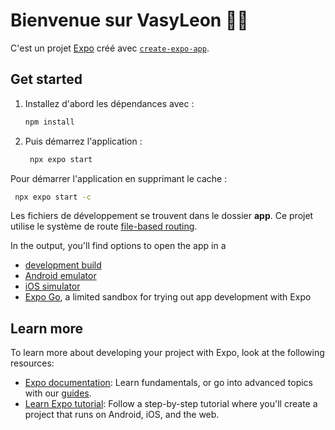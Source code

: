 # Bienvenue sur VasyLeon 🏊‍♂️

C'est un projet [Expo](https://expo.dev) créé avec [`create-expo-app`](https://www.npmjs.com/package/create-expo-app).

## Get started

1. Installez d'abord les dépendances avec :

   ```bash
   npm install
   ```


2. Puis démarrez l'application :

   ```bash
    npx expo start
   ```

Pour démarrer l'application en supprimant le cache :

   ```bash
    npx expo start -c
   ```

Les fichiers de développement se trouvent dans le dossier **app**. Ce projet utilise le système de route [file-based routing](https://docs.expo.dev/router/introduction).

In the output, you'll find options to open the app in a

- [development build](https://docs.expo.dev/develop/development-builds/introduction/)
- [Android emulator](https://docs.expo.dev/workflow/android-studio-emulator/)
- [iOS simulator](https://docs.expo.dev/workflow/ios-simulator/)
- [Expo Go](https://expo.dev/go), a limited sandbox for trying out app development with Expo


## Learn more

To learn more about developing your project with Expo, look at the following resources:

- [Expo documentation](https://docs.expo.dev/): Learn fundamentals, or go into advanced topics with our [guides](https://docs.expo.dev/guides).
- [Learn Expo tutorial](https://docs.expo.dev/tutorial/introduction/): Follow a step-by-step tutorial where you'll create a project that runs on Android, iOS, and the web.
